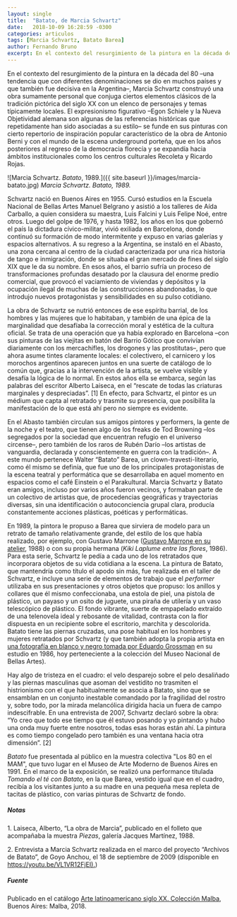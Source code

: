 ```yaml
---
layout: single
title:  "Batato, de Marcia Schvartz"
date:   2018-10-09 16:28:59 -0300
categories: articulos
tags: [Marcia Schvartz, Batato Barea]
author: Fernando Bruno
excerpt: En el contexto del resurgimiento de la pintura en la década del 80 –una tendencia que con diferentes denominaciones se dio en muchos países y que también fue decisiva en la Argentina–, Marcia Schvartz construyó una obra sumamente personal que conjuga ciertos elementos clásicos de la tradición pictórica del siglo XX con un elenco de personajes y temas típicamente locales.
---
```


En el contexto del resurgimiento de la pintura en la década del 80 –una tendencia que con diferentes denominaciones se dio en muchos países y que también fue decisiva en la Argentina–, Marcia Schvartz construyó una obra sumamente personal que conjuga ciertos elementos clásicos de la tradición pictórica del siglo XX con un elenco de personajes y temas típicamente locales. El expresionismo figurativo –Egon Schiele y la Nueva Objetividad alemana son algunas de las referencias históricas que repetidamente han sido asociadas a su estilo– se funde en sus pinturas con cierto repertorio de inspiración popular característico de la obra de Antonio Berni y con el mundo de la escena underground porteña, que en los años posteriores al regreso de la democracia florecía y se expandía hacia ámbitos institucionales como los centros culturales Recoleta y Ricardo Rojas.

![Marcia Schvartz. _Batato_, 1989.]({{ site.baseurl }}/images/marcia-batato.jpg)
*Marcia Schvartz. Batato, 1989.*

Schvartz nació en Buenos Aires en 1955\. Cursó estudios en la Escuela Nacional de Bellas Artes Manuel Belgrano y asistió a los talleres de Aída Carballo, a quien considera su maestra, Luis Falcini y Luis Felipe Noé, entre otros. Luego del golpe de 1976, y hasta 1982, los años en los que gobernó el país la dictadura cívico-militar, vivió exiliada en Barcelona, donde continuó su formación de modo intermitente y expuso en varias galerías y espacios alternativos. A su regreso a la Argentina, se instaló en el Abasto, una zona cercana al centro de la ciudad caracterizada por una rica historia de tango e inmigración, donde se situaba el gran mercado de fines del siglo XIX que le da su nombre. En esos años, el barrio sufría un proceso de transformaciones profundas desatado por la clausura del enorme predio comercial, que provocó el vaciamiento de viviendas y depósitos y la ocupación ilegal de muchas de las construcciones abandonadas, lo que introdujo nuevos protagonistas y sensibilidades en su pulso cotidiano.

La obra de Schvartz se nutrió entonces de ese espíritu barrial, de los hombres y las mujeres que lo habitaban, y también de una épica de la marginalidad que desafíaba la corrección moral y estética de la cultura oficial. Se trata de una operación que ya había explorado en Barcelona –con sus pinturas de las viejitas en batón del Barrio Gótico que convivían diariamente con los mercachifles, los drogones y las prostitutas–, pero que ahora asume tintes claramente locales: el colectivero, el carnicero y los morochos argentinos aparecen juntos en una suerte de catálogo de lo común que, gracias a la intervención de la artista, se vuelve visible y desafía la lógica de lo normal. En estos años ella se embarca, según las palabras del escritor Alberto Laiseca, en el “rescate de todas las criaturas marginales y despreciadas”. [1] En efecto, para Schvartz, el pintor es un médium que capta al retratado y trasmite su presencia, que posibilita la manifestación de lo que está ahí pero no siempre es evidente.

En el Abasto también circulan sus amigos pintores y performers, la gente de la noche y el teatro, que tienen algo de los freaks de Tod Browning –los segregados por la sociedad que encuentran refugio en el universo circense–, pero también de los raros de Rubén Darío –los artistas de vanguardia, declarada y conscientemente en guerra con la tradición–. A este mundo pertenece Walter “Batato” Barea, un clown-travesti-literario, como él mismo se definía, que fue uno de los principales protagonistas de la escena teatral y performática que se desarrollaba en aquel momento en espacios como el café Einstein o el Parakultural. Marcia Schvartz y Batato eran amigos, incluso por varios años fueron vecinos, y formaban parte de un colectivo de artistas que, de procedencias geográficas y trayectorias diversas, sin una identificación o autoconciencia grupal clara, producía constantemente acciones plásticas, poéticas y performáticas.

En 1989, la pintora le propuso a Barea que sirviera de modelo para un retrato de tamaño relativamente grande, del estilo de los que había realizado, por ejemplo, con Gustavo Marrone ([Gustavo Marrone en su atelier](https://www.bellasartes.gob.ar/coleccion/obra/9401), 1988) o con su propia hermana (_Kiki Laplume entre las flores_, 1986). Para esta serie, Schvartz le pedía a cada uno de los retratados que incorporara objetos de su vida cotidiana a la escena. La pintura de Batato, que mantendría como título el apodo sin más, fue realizada en el taller de Schvartz, e incluye una serie de elementos de trabajo que el _performer_ utilizaba en sus presentaciones y otros objetos que propuso: los anillos y collares que él mismo confeccionaba, una estola de piel, una pistola de plástico, un payaso y un osito de juguete, una piraña de utilería y un vaso telescópico de plástico. El fondo vibrante, suerte de empapelado extraído de una telenovela ideal y rebosante de vitalidad, contrasta con la flor dispuesta en un recipiente sobre el escritorio, marchita y descolorida. Batato tiene las piernas cruzadas, una pose habitual en los hombres y mujeres retratados por Schvartz (y que también adopta la propia artista en [una fotografía en blanco y negro tomada por Eduardo Grossman](https://www.bellasartes.gob.ar/coleccion/obra/11872) en su estudio en 1986, hoy perteneciente a la colección del Museo Nacional de Bellas Artes).

Hay algo de tristeza en el cuadro: el velo desparejo sobre el pelo desaliñado y las piernas masculinas que asoman del vestidito no trasmiten el histrionismo con el que habitualmente se asocia a Batato, sino que se ensamblan en un conjunto inestable comandado por la fragilidad del rostro y, sobre todo, por la mirada melancólica dirigida hacia un fuera de campo indescifrable. En una entrevista de 2007, Schvartz declaró sobre la obra: “Yo creo que todo ese tiempo que él estuvo posando y yo pintando y hubo una onda muy fuerte entre nosotros, todas esas horas están ahí. La pintura es como tiempo congelado pero también es una ventana hacia otra dimensión”. [2]

_Batato_ fue presentada al público en la muestra colectiva "Los 80 en el MAM", que tuvo lugar en el Museo de Arte Moderno de Buenos Aires en 1991\. En el marco de la exposición, se realizó una performance titulada _Tomando el té con Batato_, en la que Barea, vestido igual que en el cuadro, recibía a los visitantes junto a su madre en una pequeña mesa repleta de tacitas de plástico, con varias pinturas de Schvartz de fondo.

##### Notas

1\. Laiseca, Alberto, “La obra de Marcia”, publicado en el folleto que acompañaba la muestra _Piezas_, galería Jacques Martínez, 1988.

2\. Entrevista a Marcia Schvartz realizada en el marco del proyecto “Archivos de Batato”, de Goyo Anchou, el 18 de septiembre de 2009 (disponible en [https://youtu.be/VL1VR12FjEI).](https://youtu.be/VL1VR12FjEI))

##### Fuente

Publicado en el catálogo [Arte latinoamericano siglo XX. Colección Malba](https://malba.org.ar/catalogo-coleccion-malba-arte-latinoamericano-1900-1970/), Buenos Aires: Malba, 2018.
